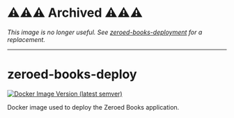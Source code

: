 # ⚠️⚠️⚠️ Archived ⚠️⚠️⚠️

*This image is no longer useful. See [zeroed-books-deployment](https://github.com/Zeroed-Books/zeroed-books-deployment) for a replacement.*

---

# zeroed-books-deploy

[![Docker Image Version (latest semver)](https://img.shields.io/docker/v/zeroedbooks/deploy)](https://hub.docker.com/r/zeroedbooks/deploy)

Docker image used to deploy the Zeroed Books application.
